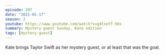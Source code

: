 ```yaml
---
episode: 297
date: "2021-01-17"
season: 2
youtube: https://www.youtube.com/watch?v=g4txotT-56s
summary: Mystery guest Sunday, Kate edition
tags: [mystery-guest]
---
```

Kate brings Taylor Swift as her mystery guest, or at least that was the goal.
